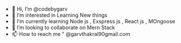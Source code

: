 - 👋 Hi, I’m @codebygarv
- 👀 I’m interested in Learning New things 
- 🌱 I’m currently learning Node js , Exspress js , React js , MOngoose 
- 💞️ I’m looking to collaborate on Mern Stack
- 📫 How to reach me " @garvthakral90gmail.com
<!---
codebygarv/codebygarv is a ✨ special ✨ repository because its `README.md` (this file) appears on your GitHub profile.
You can click the Preview link to take a look at your changes.
--->
